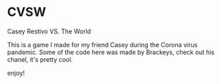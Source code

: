 # CVSW
Casey Restivo VS. The World

This is a game I made for my friend Casey during the Corona virus pandemic.
Some of the code here was made by Brackeys, check out his chanel, it's pretty cool.

enjoy!
